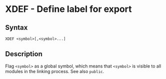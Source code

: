 # XDEF - Define label for export

## Syntax
```assembly
XDEF <symbol>[,<symbol>...]
```

## Description
Flag `<symbol>` as a global symbol, which means that `<symbol>` is visible to all modules in the linking process.
See also `public`.
